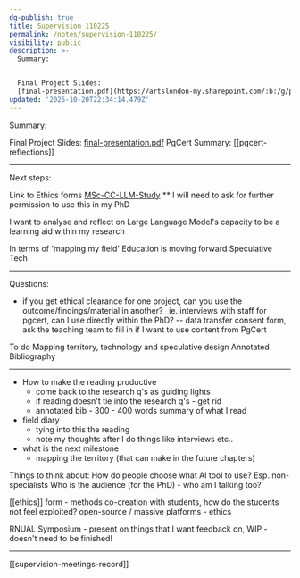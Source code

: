 ```yaml
---
dg-publish: true
title: Supervision 110225
permalink: /notes/supervision-110225/
visibility: public
description: >-
  Summary: 


  Final Project Slides:
  [final-presentation.pdf](https://artslondon-my.sharepoint.com/:b:/g/personal/m_henryrichards_arts_ac_uk/EX0qB3782wtLmhM3vIZPaEo
updated: '2025-10-20T22:34:14.479Z'
---
```

Summary: 

Final Project Slides: [final-presentation.pdf](https://artslondon-my.sharepoint.com/:b:/g/personal/m_henryrichards_arts_ac_uk/EX0qB3782wtLmhM3vIZPaEoBGtYFeacw85jwp2CqO2hayQ?e=U1YQ3l) 
PgCert Summary: [[pgcert-reflections]]

---
Next steps: 

Link to Ethics forms [MSc-CC-LLM-Study](https://artslondon-my.sharepoint.com/:f:/g/personal/m_henryrichards_arts_ac_uk/EkMs1qbMkTxIuOx030VetukB1785bZFQngINcUSqyt27kQ?e=FRtqrj)
** I will need to ask for further permission to use this in my PhD

I want to analyse and reflect on Large Language Model's capacity to be a learning aid within my research 

In terms of 'mapping my field'
Education is moving forward
Speculative 
Tech 


---
Questions:

- if you get ethical clearance for one project, can you use the outcome/findings/material in another? _ie. interviews with staff for pgcert, can I use directly within the PhD?
-- data transfer consent form, ask the teaching team to fill in if I want to use content from PgCert

To do
Mapping territory, technology and speculative design
Annotated Bibliography 

--- 

- How to make the reading productive
	- come back to the research q's as guiding lights
	- if reading doesn't tie into the research q's - get rid 
	- annotated bib  - 300 - 400 words summary of what I read
- field diary 
	- tying into this the reading 
	- note my thoughts after I do things like interviews etc..
- what is the next milestone
	- mapping the territory (that can make in the future chapters)

Things to think about: 
How do people choose what AI tool to use? Esp. non-specialists
Who is the audience (for the PhD) - who am I talking too?

[[ethics]] form - methods
	co-creation with students, how do the students not feel exploited? 
	open-source / massive platforms - ethics 

RNUAL Symposium - present on things that I want feedback on, WIP - doesn't need to be finished! 

---
[[supervision-meetings-record]]
